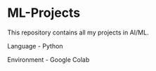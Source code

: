# ML-Projects
This repository contains all my projects in AI/ML.

Language - Python

Environment - Google Colab
